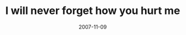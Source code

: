 ---
layout: base.njk
title : 'I will never forget how you hurt me' 
view_title : 'I will never forget how you hurt me' 
year : '2007' 
date : '2007-11-09' 
img_file : '/drawing/iwillneverforgethowyouhurtme.png' 
html_file : 'iwillneverforgethowyouhurtme' 
next_html : 'ineedtomove.html' 
year_order : '249' 
permalink : "title/{{html_file}}.html"
---
